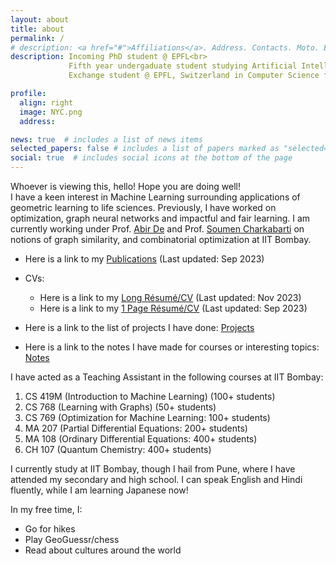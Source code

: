 ```yaml
---
layout: about
title: about
permalink: /
# description: <a href="#">Affiliations</a>. Address. Contacts. Moto. Etc.
description: Incoming PhD student @ EPFL<br>
             Fifth year undergaduate student studying Artificial Intelligence @ IIT Bombay<br>
             Exchange student @ EPFL, Switzerland in Computer Science for Autumn 2022-23

profile:
  align: right
  image: NYC.png
  address: 

news: true  # includes a list of news items
selected_papers: false # includes a list of papers marked as "selected={true}"
social: true  # includes social icons at the bottom of the page
---
```


Whoever is viewing this, hello! Hope you are doing well!<br>
I have a keen interest in Machine Learning surrounding applications of geometric learning to life sciences. Previously, I have worked on optimization, graph neural networks and impactful and fair learning. I am currently working under Prof. [Abir De](https://abir-de.github.io/) and Prof. [Soumen Charkabarti](https://www.cse.iitb.ac.in/~soumen/) on notions of graph similarity, and combinatorial optimization at IIT Bombay.



  - Here is a link to my [Publications](publications) (Last updated: Sep 2023)

  - CVs:
    - Here is a link to my [Long Résumé/CV](CV.pdf) (Last updated: Nov 2023)<br>
    - Here is a link to my [1 Page Résumé/CV](1_Page_CV.pdf) (Last updated: Sep 2023)

  - Here is a link to the list of projects I have done: [Projects](projects)

  - Here is a link to the notes I have made for courses or interesting topics: [Notes](notes)




I have acted as a Teaching Assistant in the following courses at IIT Bombay:
1. CS 419M (Introduction to Machine Learning) (100+ students)
2. CS 768 (Learning with Graphs) (50+ students)
3. CS 769 (Optimization for Machine Learning: 100+ students) 
4. MA 207 (Partial Differential Equations: 200+ students)
5. MA 108 (Ordinary Differential Equations: 400+ students)
6. CH 107 (Quantum Chemistry: 400+ students)



I currently study at IIT Bombay, though I hail from Pune, where I have attended my secondary and high school. I can speak English and Hindi fluently, while I am learning Japanese now!

<!-- Oh by the way, I am also trying to maintain a blog [here](blog), in which I seldom post, but mostly its something related to machine learning or algorithms.
 -->

In my free time, I:
- Go for hikes
- Play GeoGuessr/chess
- Read about cultures around the world







